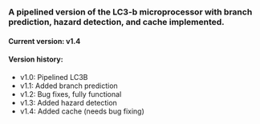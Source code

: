 ### A pipelined version of the LC3-b microprocessor with branch prediction, hazard detection, and cache implemented.



#### Current version: v1.4



#### Version history:
- v1.0: Pipelined LC3B
- v1.1: Added branch prediction
- v1.2: Bug fixes, fully functional
- v1.3: Added hazard detection
- v1.4: Added cache (needs bug fixing)
